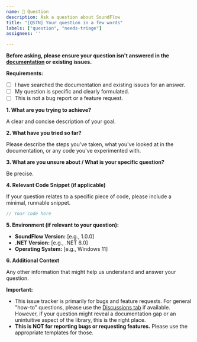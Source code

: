 ```yaml
---
name: 🤔 Question
description: Ask a question about SoundFlow
title: "[QSTN] Your question in a few words"
labels: ["question", "needs-triage"]
assignees: ''

---
```


**Before asking, please ensure your question isn't answered in the [documentation](https://lsxprime.github.io/soundflow-docs/) or existing issues.**

**Requirements:**
*   [ ] I have searched the documentation and existing issues for an answer.
*   [ ] My question is specific and clearly formulated.
*   [ ] This is not a bug report or a feature request.

**1. What are you trying to achieve?**

A clear and concise description of your goal.

**2. What have you tried so far?**

Please describe the steps you've taken, what you've looked at in the documentation, or any code you've experimented with.

**3. What are you unsure about / What is your specific question?**

Be precise.

**4. Relevant Code Snippet (if applicable)**

If your question relates to a specific piece of code, please include a minimal, runnable snippet.
```csharp
// Your code here
```

**5. Environment (if relevant to your question):**
*   **SoundFlow Version:** [e.g., 1.0.0]
*   **.NET Version:** [e.g., .NET 8.0]
*   **Operating System:** [e.g., Windows 11]

**6. Additional Context**

Any other information that might help us understand and answer your question.

**Important:**
*   This issue tracker is primarily for bugs and feature requests. For general "how-to" questions, please use the [Discussions tab](https://github.com/LSXPrime/SoundFlow/discussions) if available. However, if your question might reveal a documentation gap or an unintuitive aspect of the library, this is the right place.
*   **This is NOT for reporting bugs or requesting features.** Please use the appropriate templates for those.